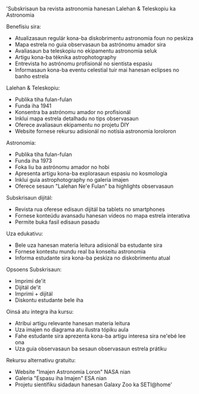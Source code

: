 'Subskrisaun ba revista astronomia hanesan Lalehan & Teleskopiu ka Astronomia

Benefísiu sira:
- Atualizasaun regulár kona-ba diskobrimentu astronomia foun no peskiza
- Mapa estrela no guia observasaun ba astrónomu amador sira
- Avaliasaun ba teleskopiu no ekipamentu astronomia seluk
- Artigu kona-ba téknika astrophotography
- Entrevista ho astrónomu profisionál no sientista espasiu
- Informasaun kona-ba eventu celestial tuir mai hanesan eclipses no banho estrela

Lalehan & Teleskopiu:
- Publika tiha fulan-fulan
- Funda iha 1941
- Konsentra ba astrónomu amador no profisionál
- Inklui mapa estrela detalhadu no tips observasaun
- Oferece avaliasaun ekipamentu no projetu DIY
- Website fornese rekursu adisionál no notísia astronomia loroloron

Astronomia:
- Publika tiha fulan-fulan
- Funda iha 1973
- Foka liu ba astrónomu amador no hobi
- Apresenta artigu kona-ba explorasaun espasiu no kosmologia
- Inklui guia astrophotography no galeria imajen
- Oferece sesaun "Lalehan Ne'e Fulan" ba highlights observasaun

Subskrisaun dijitál:
- Revista rua oferese edisaun dijitál ba tablets no smartphones
- Fornese konteúdu avansadu hanesan vídeos no mapa estrela interativa
- Permite buka fasil edisaun pasadu

Uza edukativu:
- Bele uza hanesan materia leitura adisionál ba estudante sira
- Fornese kontestu mundu real ba konseitu astronomia
- Informa estudante sira kona-ba peskiza no diskobrimentu atual

Opsoens Subskrisaun:
- Imprimi de'it
- Dijitál de'it
- Imprimi + dijitál
- Diskontu estudante bele iha

Oinsá atu integra iha kursu:
- Atribui artigu relevante hanesan materia leitura
- Uza imajen no diagrama atu ilustra tópiku aula
- Fahe estudante sira aprezenta kona-ba artigu interesa sira ne'ebé lee ona
- Uza guia observasaun ba sesaun observasaun estrela prátiku

Rekursu alternativu gratuitu:
- Website "Imajen Astronomia Loron" NASA nian
- Galeria "Espasu iha Imajen" ESA nian
- Projetu sientífiku sidadaun hanesan Galaxy Zoo ka SETI@home'